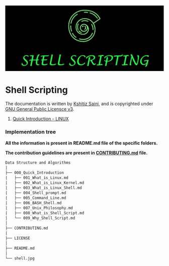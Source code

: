 ![Shell Scripting](shell.jpg)

# Shell Scripting

The documentation is written by [Kshitiz Saini](https://www.linkedin.com/in/kshitizsaini113/), and is copyrighted under [GNU General Public Licensce v3](LICENSE).

1. [Quick Introduction - LINUX](000_Quick_Introduction/001_What_is_Linux.md)


### Implementation tree

**All the information is present in README.md file of the specific folders.**

**The contribution guidelines are present in [CONTRIBUTING.md](CONTRIBUTING.md) file.**
```
Data Structure and Algorithms
|
├── 000_Quick_Introduction
|   ├── 001_What_is_Linux.md
|   ├── 002_What_is_Linux_Kernel.md
|   ├── 003_What_is_Linux_Shell.md
|   ├── 004_Shell_prompt.md
|   ├── 005_Command_Line.md
|   ├── 006_BASH_Shell.md
|   ├── 007_Unix_Philosophy.md
|   ├── 008_What_is_Shell_Script.md
│   └── 009_Why_Shell_Script.md
│
├── CONTRIBUTING.md           
|
├── LICENSE
│
├── README.md  
│
└── shell.jpg                          
```